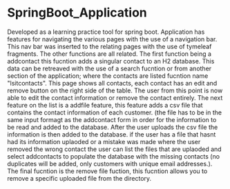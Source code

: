 # SpringBoot_Application
Developed as a learning practice tool for spring boot. 
Application has features for navigating the various pages with the use of a navigation bar. This nav bar was inserted to the relating pages with the use of tymeleaf fragments. The other functions are all related. The first function being a addcontact this fucntion adds a singular contact to an H2 database. This data can be retreaved with the use of a search fucntion or from another section of the application; where the contacts are listed fucntion name "lsitcontacts". This page shows all contacts, each contact has an edit and remove button on the right side of the table. The user from this point is now able to edit the contact information or remove the contact entirely. The next feature on the list is a addfile feature, this feature adds a csv file that contains the contact information of each customer. (the file has to be in the same input formagt as the addcontact form in order for the information to be read and added to the database. After the user uploads the csv file the information is then added to the database. if the user has a file that hasnt had its information uplaoded or a mistake was made where the user removed the wrong contact the user can list the files that are uplaoded and select addcontacts to populate the database with the missing contacts (no duplicates will be added, only customers with unique email addresses.). The final fucntion is the remove file fuction, this fucntion allows you to remove a specific uploaded file from the directory. 
